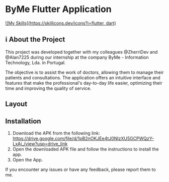 # ByMe Flutter Application 

[![My Skills](https://skillicons.dev/icons?i=flutter, dart)](https://skillicons.dev)

## ℹ️ About the Project

This project was developed together with my colleagues @ZherriDev and @Alan7225 during our internship at the company ByMe - Information Technology, Lda. in Portugal.

The objective is to assist the work of doctors, allowing them to manage their patients and consultations. The application offers an intuitive interface and features that make the professional's day-to-day life easier, optimizing their time and improving the quality of service.

## Layout


## Installation

1. Download the APK from the following link: https://drive.google.com/file/d/1pB2nOKJEe4tJ0NIzXU5GCPWQzY-LxAj_/view?usp=drive_link
2. Open the downloaded APK file and follow the instructions to install the app.
3. Open the App.

If you encounter any issues or have any feedback, please report them to me.



